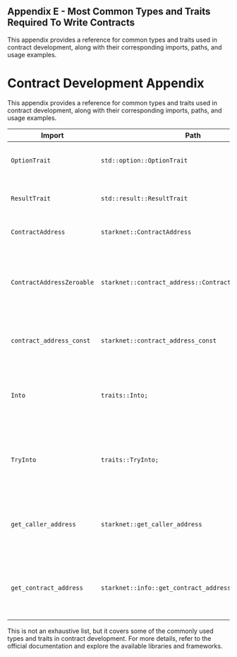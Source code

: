 ## Appendix E - Most Common Types and Traits Required To Write Contracts

This appendix provides a reference for common types and traits used in contract development, along with their corresponding imports, paths, and usage examples.

# Contract Development Appendix

This appendix provides a reference for common types and traits used in contract development, along with their corresponding imports, paths, and usage examples.

| Import                    | Path                                                  | Usage                                                                                                                                                                                  |
| ------------------------- | ----------------------------------------------------- | -------------------------------------------------------------------------------------------------------------------------------------------------------------------------------------- |
| `OptionTrait`             | `std::option::OptionTrait`                            | `OptionTrait<T>` defines a set of methods required to manipulate optional value.                                                                                                       |
| `ResultTrait`             | `std::result::ResultTrait`                            | `ResultTrait<T, E>` Type for Starknet contract address, a value in the range [0, 2 \*\* 251).                                                                                          |
| `ContractAddress`         | `starknet::ContractAddress`                           | `ContractAddress` is a type to represent the smart contract address                                                                                                                    |
| `ContractAddressZeroable` | `starknet::contract_address::ContractAddressZeroable` | `ContractAddressZeroable` is the implementation of the trait `Zeroable` for the `ContractAddress` type. It is required to check whether a value of `t:ContractAddress` is zero or not. |
| `contract_address_const`  | `starknet::contract_address_const`                    | The `contract_address_const!` it's a function that allows instantiating constant contract address values.                                                                              |
| `Into`                    | `traits::Into;`                                       | `Into<T>` is a trait used for conversion between types. If there is an implementation of Into<T,S> for the types T and S, you can convert T into S.                                    |
| `TryInto`                 | `traits::TryInto;`                                    | `TryInto<T>` is a trait used for conversion between types.If there is an implementation of TryInto<T,S> for the types T and S, you can convert T into S.                               |
| `get_caller_address`      | `starknet::get_caller_address`                        | `get_caller_address()` is a function that returns the address of the caller of the contract. It can be used to identify the caller of a contract function.                             |
| `get_contract_address`    | `starknet::info::get_contract_address`                | `get_contract_address()` is a function that returns the address of the current contract. It can be used to obtain the address of the contract being executed.                          |

This is not an exhaustive list, but it covers some of the commonly used types and traits in contract development. For more details, refer to the official documentation and explore the available libraries and frameworks.
